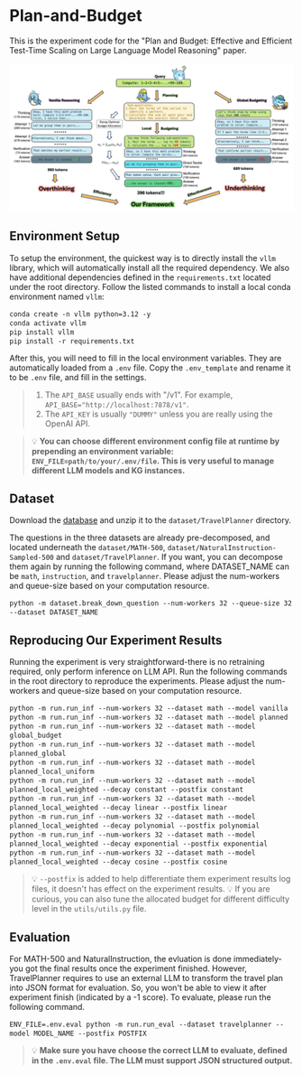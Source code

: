 # Plan-and-Budget

This is the experiment code for the "Plan and Budget: Effective and Efficient Test-Time Scaling on Large Language Model Reasoning" paper.

![overview](imgs/overview.jpg)

## Environment Setup
To setup the environment, the quickest way is to directly install the `vllm` library, which will automatically install all the required dependency. We also have additional dependencies defined in the `requirements.txt` located under the root directory. Follow the listed commands to install a local conda environment named `vllm`:
```
conda create -n vllm python=3.12 -y
conda activate vllm
pip install vllm
pip install -r requirements.txt
```
After this, you will need to fill in the local environment variables. They are automatically loaded from a `.env` file. Copy the `.env_template` and rename it to be `.env` file, and fill in the settings. 
> 1. The `API_BASE` usually ends with "/v1". For example, `API_BASE="http://localhost:7878/v1"`. 
> 2. The `API_KEY` is usually `"DUMMY"` unless you are really using the OpenAI API.

> :bulb: **You can choose different environment config file at runtime by prepending an environment variable: `ENV_FILE=path/to/your/.env/file`. This is very useful to manage different LLM models and KG instances.**

## Dataset
Download the [database](https://drive.google.com/file/d/1pF1Sw6pBmq2sFkJvm-LzJOqrmfWoQgxE/view?usp=drive_link) and unzip it to the `dataset/TravelPlanner` directory.

The questions in the three datasets are already pre-decomposed, and located underneath the `dataset/MATH-500`, `dataset/NaturalInstruction-Sampled-500` and `dataset/TravelPlanner`.
If you want, you can decompose them again by running the following command, where DATASET_NAME can be `math`, `instruction`, and `travelplanner`. Please adjust the num-workers and queue-size based on your computation resource.
```
python -m dataset.break_down_question --num-workers 32 --queue-size 32 --dataset DATASET_NAME
```

## Reproducing Our Experiment Results
Running the experiment is very straightforward-there is no retraining required, only perform inference on LLM API. Run the following commands in the root directory to reproduce the experiments. Please adjust the num-workers and queue-size based on your computation resource.
```
python -m run.run_inf --num-workers 32 --dataset math --model vanilla
python -m run.run_inf --num-workers 32 --dataset math --model planned
python -m run.run_inf --num-workers 32 --dataset math --model global_budget
python -m run.run_inf --num-workers 32 --dataset math --model planned_global
python -m run.run_inf --num-workers 32 --dataset math --model planned_local_uniform
python -m run.run_inf --num-workers 32 --dataset math --model planned_local_weighted --decay constant --postfix constant
python -m run.run_inf --num-workers 32 --dataset math --model planned_local_weighted --decay linear --postfix linear
python -m run.run_inf --num-workers 32 --dataset math --model planned_local_weighted --decay polynomial --postfix polynomial
python -m run.run_inf --num-workers 32 --dataset math --model planned_local_weighted --decay exponential --postfix exponential
python -m run.run_inf --num-workers 32 --dataset math --model planned_local_weighted --decay cosine --postfix cosine
```
> :bulb: `--postfix` is added to help differentiate them experiment results log files, it doesn't has effect on the experiment results.
> :bulb: If you are curious, you can also tune the allocated budget for different difficulty level in the `utils/utils.py` file.

## Evaluation
For MATH-500 and NaturalInstruction, the evluation is done immediately-you got the final results once the experiment finished. However, TravelPlanner requires to use an external LLM to transform the travel plan into JSON format for evaluation. So, you won't be able to view it after experiment finish (indicated by a -1 score). To evaluate, please run the following command.
```
ENV_FILE=.env.eval python -m run.run_eval --dataset travelplanner --model MODEL_NAME --postfix POSTFIX
```
> :bulb: **Make sure you have choose the correct LLM to evaluate, defined in the `.env.eval` file. The LLM must support JSON structured output.**